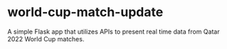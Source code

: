 # world-cup-match-update
A simple Flask app that utilizes APIs to present real time data from Qatar 2022 World Cup matches.
